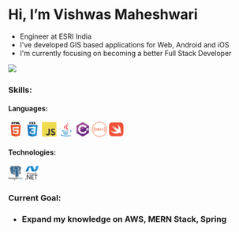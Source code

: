 <h1>Hi, I’m Vishwas Maheshwari</h1>

<ul>
<li>Engineer at ESRI India</li>
<li>I've developed GIS based applications for Web, Android and iOS</li>
<li>I'm currently focusing on becoming a better Full Stack Developer</li>
</ul>

<img src="https://github-readme-stats.vercel.app/api?username=vishwasmaheshwari1&show_icons=true&theme=radical"/>


<h3 align="left">Skills:</h3>

<h4 align="left">Languages:</h4>
<p align="left">
  <img src="images/html5.svg" alt="html5" width="30" height="30"/>
  <img src="images/css3.svg" alt="css3" width="30" height="30"/>
 
  <img src="images/javascript.svg" alt="javascript" width="30" height="30"/>
  
  <img src="images/java.svg" alt="java" width="30" height="30"/>
  
  <img src="images/csharp.svg" alt="csharp" width="30" height="30"/>
  
  <img src="images/objective-c.svg" alt="objectivec" width="30" height="30"/>
  <img src="images/swift.svg" alt="swift" width="30" height="30"/>
</p>

<h4 align="left">Technologies:</h4>
<p align="left">
<img src="images/postgresql.svg" alt="postgresql" width="30" height="30"/>
<img src="images/dot-net.svg" alt=".NET" width="30" height="30"/> 
  
  
<!--   <img src="https://www.vectorlogo.zone/logos/kubernetes/kubernetes-icon.svg" alt="Kubernetes" width="30" height="30"/>
  <img src="https://raw.githubusercontent.com/devicons/devicon/master/icons/docker/docker-original-wordmark.svg" alt="Docker" width="30" height="30"/>  -->


  
  
</p>


<h3>Current Goal:<h3>
<ul>
  <li>Expand my knowledge on AWS, MERN Stack, Spring</li>
</ul> 



<!---
vishwasmaheshwari1/vishwasmaheshwari1 is a ✨ special ✨ repository because its `README.md` (this file) appears on your GitHub profile.
You can click the Preview link to take a look at your changes.
--->

